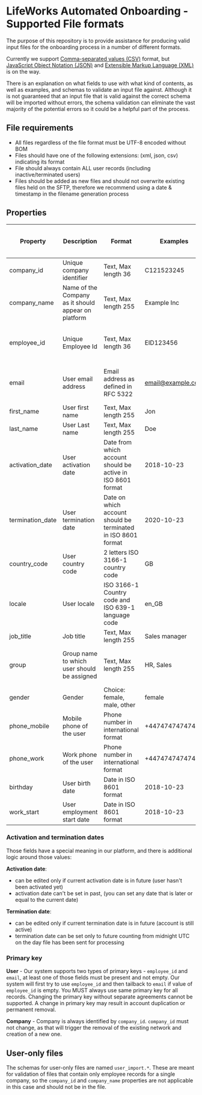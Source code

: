# LifeWorks Automated Onboarding - Supported File formats

The purpose of this repository is to provide assistance for producing valid input files for the onboarding process in a number of different formats. 

Currently we support [Comma-separated values (CSV)](csv/) format, but [JavaScript Object Notation (JSON)](json/) and [Extensible Markup Language (XML)](xml/) is on the way.
  
There is an explanation on what fields to use with what kind of contents, as well as examples, and schemas to validate an input file against. Although it is not guaranteed that an input file that is valid against the correct schema will be imported without errors, the schema validation can eliminate the vast majority of the potential errors so it could be a helpful part of the process.

## File requirements
* All files regardless of the file format must be UTF-8 encoded without BOM
* Files should have one of the following extensions: (xml, json, csv) indicating its format
* File should always contain ALL user records (including inactive/terminated users)
* Files should be added as new files and should not overwrite existing files held on the SFTP, therefore we recommend using a date & timestamp in the filename generation process

## Properties

 Property         | Description                                          | Format                                                         | Examples           | Originator import required           | User only import required            | Notes
----------------- | ---------------------------------------------------- | ---------------------------------------------------------------| ------------------ | ------------------------------------ | ------------------------------------ | --------------------------------
 company_id       | Unique company identifier                            | Text, Max length 36                                            | C121523245         | True                                 | False                                |
 company_name     | Name of the Company as it should appear on platform  | Text, Max length 255                                           | Example Inc        | True                                 | False                                |
 employee_id      | Unique Employee Id                                   | Text, Max length 36                                            | EID123456          | True, if User email address is empty | True, if User email address is empty |
 email            | User email address                                   | Email address as defined in RFC 5322                           | email@example.com  | True, if Unique Employee Id is empty | True, if Unique Employee Id is empty |
 first_name       | User first name                                      | Text, Max length 255                                           | Jon                | False                                | False                                |
 last_name        | User Last name                                       | Text, Max length 255                                           | Doe                | False                                | False                                |
 activation_date  | User activation date                                 | Date from which account should be active in ISO 8601 format    | 2018-10-23         | False                                | False                                | Default current date if empty
 termination_date | User termination date                                | Date on which account should be terminated in ISO 8601 format  | 2020-10-23         | False                                | False                                |
 country_code     | User country code                                    | 2 letters ISO 3166-1 country code                              | GB                 | False                                | False                                |
 locale           | User locale                                          | ISO 3166-1 Country code and ISO 639-1 language code            | en_GB              | False                                | False                                |
 job_title        | Job title                                            | Text, Max length 255                                           | Sales manager      | False                                | False                                |
 group            | Group name to which user should be assigned          | Text, Max length 255                                           | HR, Sales          | False                                | False                                | Used only if grouping is enabled
 gender           | Gender                                               | Choice: female, male, other                                    | female             | False                                | False                                | 
 phone_mobile     | Mobile phone of the user                             | Phone number in international format                           | +447474747474      | False                                | False                                |
 phone_work       | Work phone of the user                               | Phone number in international format                           | +447474747474      | False                                | False                                | 
 birthday         | User birth date                                      | Date in ISO 8601 format                                        | 2018-10-23         | False                                | False                                | 
 work_start       | User employment start date                           | Date in ISO 8601 format                                        | 2018-10-23         | False                                | False                                | 


### Activation and termination dates
Those fields have a special meaning in our platform, and there is additional logic around those values:

**Activation date**:
 * can be edited only if current activation date is in future (user hasn't been activated yet)
 * activation date can't be set in past, (you can set any date that is later or equal to the current date)

**Termination date**:
 * can be edited only if current termination date is in future (account is still active)
 * termination date can be set only to future counting from midnight UTC on the day file has been sent for processing

### Primary key

**User** - Our system supports two types of primary keys - `employee_id` and `email`, at least one of those fields must be present and not empty. Our system will first try to use `employee_id` and then tailback to `email` if value of `employee_id` is empty. You MUST always use same primary key for all records. Changing the primary key without separate agreements cannot be supported. A change in primary key may result in account duplication or permanent removal. 

**Company** - Company is always identified by `company_id`.  `company_id` must not change, as that will trigger the removal of the existing network and creation of a new one.

## User-only files

The schemas for user-only files are named `user_import.*`. These are meant for validation of files that contain only employee records for a single company, so the `company_id` and `company_name` properties are not applicable in this case and should not be in the file.
